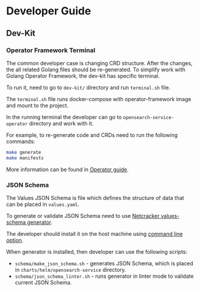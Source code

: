 # Developer Guide

## Dev-Kit

### Operator Framework Terminal

The common developer case is changing CRD structure. After the changes, the all related Golang files should be
re-generated. To simplify work with Golang Operator Framework, the dev-kit has specific terminal.

To run it, need to go to `dev-kit/` directory and run `terminal.sh` file.

The `terminal.sh` file runs docker-compose with operator-framework image and mount to the project.

In the running terminal the developer can go to `opensearch-service-operator` directory and work with it.

For example, to re-generate code and CRDs need to run the following commands:

```sh
make generate
make manifests
```

More information can be found in [Operator guide](/docs/internal/operator-guide.md).

### JSON Schema

The Values JSON Schema is file which defines the structure of data that can be placed in `values.yaml`.

To generate or validate JSON Schema need to use [Netcracker values-schema generator](https://git.netcracker.com/Personal.Streaming.Platform/values-schema-generator).

The developer should install it on the host machine using [command line option](https://git.netcracker.com/Personal.Streaming.Platform/values-schema-generator#command-line).

When generator is installed, then developer can use the following scripts:

* `schema/make_json_schema.sh` - generates JSON Schema, which is placed in
  `charts/helm/opensearch-service` directory.
* `schema/json_schema_linter.sh` - runs generator in linter mode to validate current JSON Schema.

